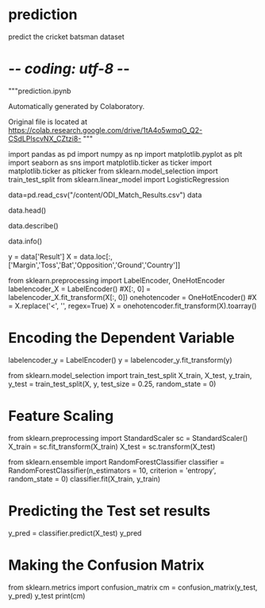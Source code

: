 # prediction
predict the cricket batsman dataset
# -*- coding: utf-8 -*-
"""prediction.ipynb

Automatically generated by Colaboratory.

Original file is located at
    https://colab.research.google.com/drive/1tA4o5wmqO_Q2-CSdLPlscvNX_CZtzi8-
"""

import pandas as pd
import numpy as np
import matplotlib.pyplot as plt
import seaborn as sns
import matplotlib.ticker as ticker
import matplotlib.ticker as plticker
from sklearn.model_selection import train_test_split
from sklearn.linear_model import LogisticRegression

data=pd.read_csv("/content/ODI_Match_Results.csv")
data

data.head()

data.describe()

data.info()

y = data['Result']
X = data.loc[:,['Margin','Toss','Bat','Opposition','Ground','Country']]

from sklearn.preprocessing import LabelEncoder, OneHotEncoder
labelencoder_X = LabelEncoder()
#X[:, 0] = labelencoder_X.fit_transform(X[:, 0])
onehotencoder = OneHotEncoder()
#X = X.replace('<', '', regex=True)
X = onehotencoder.fit_transform(X).toarray()
# Encoding the Dependent Variable
labelencoder_y = LabelEncoder()
y = labelencoder_y.fit_transform(y)

from sklearn.model_selection import train_test_split
X_train, X_test, y_train, y_test = train_test_split(X, y, test_size = 0.25, random_state = 0)

# Feature Scaling
from sklearn.preprocessing import StandardScaler
sc = StandardScaler()
X_train = sc.fit_transform(X_train)
X_test = sc.transform(X_test)

from sklearn.ensemble import RandomForestClassifier
classifier = RandomForestClassifier(n_estimators = 10, criterion = 'entropy', random_state = 0)
classifier.fit(X_train, y_train)

# Predicting the Test set results
y_pred = classifier.predict(X_test)
y_pred

# Making the Confusion Matrix
from sklearn.metrics import confusion_matrix
cm = confusion_matrix(y_test, y_pred)
y_test
print(cm)

